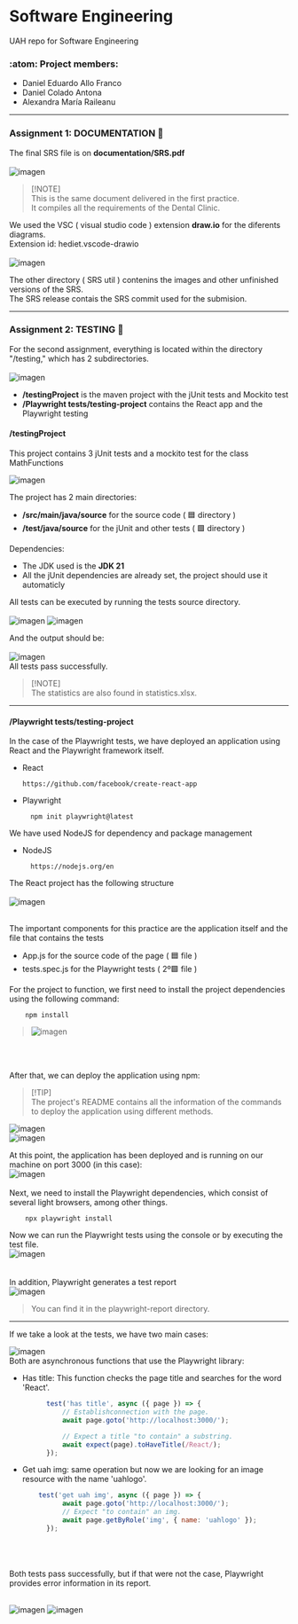# Software Engineering
UAH repo for Software Engineering 

### :atom: Project members:
- Daniel Eduardo Allo Franco 
- Daniel Colado Antona
- Alexandra María Raileanu
___

### Assignment 1: DOCUMENTATION 📓
The final SRS file is on **documentation/SRS.pdf** 
<br>
<br>
![imagen](https://github.com/DanielColado/softwareEngineering/assets/150476751/60ddfc3d-c20b-4e5b-8a4b-172268d5dc4f)
<br>
> [!NOTE]\
> This is the same document delivered in the first practice.     <br>
> It compiles all the requirements of the Dental Clinic.

We used the VSC ( visual studio code ) extension **draw.io** for the diferents diagrams. <br>
Extension id: hediet.vscode-drawio <br><br>
![imagen](https://github.com/DanielColado/softwareEngineering/assets/150476751/41dca177-3902-4552-b290-4334c706c3fc)




The other directory ( SRS util ) contenins the images and other unfinished versions of the SRS. <br>
The SRS release contais the SRS commit used for the submision.

___
### Assignment 2: TESTING 🧪
For the second assignment, everything is located within the directory "/testing," which has 2 subdirectories.
<br>
<br>
![imagen](https://github.com/DanielColado/softwareEngineering/assets/150476751/dc95f959-ff2e-4c17-bc59-8c3ed87088d2)   


- **/testingProject** is the maven project with the jUnit tests and Mockito test
- **/Playwright tests/testing-project** contains the React app and the Playwright testing


#### /testingProject
This project contains 3 jUnit tests and a mockito test for the class MathFunctions <br>

![imagen](https://github.com/DanielColado/softwareEngineering/assets/150476751/e9a2cf36-fa41-4e1e-b1cb-559a5d38e0ee)

The project has 2 main directories:
- **/src/main/java/source** for the source code       ( 🟦 directory ) 
- **/test/java/source** for the jUnit and other tests ( 🟩 directory )

Dependencies:
- The JDK used is the  **JDK 21** 
- All the jUnit dependencies are already set, the project should use it automaticly

All tests can be executed by running the tests source directory. 
<br>
<br>
![imagen](https://github.com/DanielColado/softwareEngineering/assets/150476751/5ccc91c1-5774-4ce4-a834-880dbdbb8e73)
![imagen](https://github.com/DanielColado/softwareEngineering/assets/150476751/5c8efbd1-a00f-45f2-acd5-28237e1fa675)
<br>

And the output should be: 
<br>
<br>
![imagen](https://github.com/DanielColado/softwareEngineering/assets/150476751/b6a240b5-0860-4971-9949-c60dfd607458)
<br>
All tests pass successfully.<br>
> [!NOTE]\
> The statistics are also found in statistics.xlsx.
___

#### /Playwright tests/testing-project

In the case of the Playwright tests, we have deployed an application using React and the Playwright framework itself.

- React
    ```
    https://github.com/facebook/create-react-app
  ```
- Playwright
  ``` 
    npm init playwright@latest
  ```
We have used NodeJS for dependency and package management

- NodeJS
  ```
    https://nodejs.org/en
  ```

The React project has the following structure <br> <br>
![imagen](https://github.com/DanielColado/softwareEngineering/assets/150476751/4db7688d-ed91-4c9f-952f-e4d62dfbf94f)

<br>
The important components for this practice are the application itself and the file that contains the tests

- App.js for the source code of the page      ( 🟦 file ) 
- tests.spec.js for the Playwright tests      ( 2º🟩 file ) 

For the project to function, we first need to install the project dependencies using the following command:
```
    npm install
```
> ![imagen](https://github.com/DanielColado/softwareEngineering/assets/150476751/e2677343-8266-42dd-b31e-a79b089af17e)

<br>
<br>

After that, we can deploy the application using npm:

>[!TIP]\
> The project's README contains all the information of the commands to deploy the application using different methods. <br>

![imagen](https://github.com/DanielColado/softwareEngineering/assets/150476751/bcd7cc87-82eb-49b1-9fe5-236e91299ed8) <br>
![imagen](https://github.com/DanielColado/softwareEngineering/assets/150476751/6ac9bf3b-19c7-44be-844e-de6fee774a2c) <br>

At this point, the application has been deployed and is running on our machine on port 3000 (in this case):
<br>
![imagen](https://github.com/DanielColado/softwareEngineering/assets/150476751/014117ef-0ccf-4b73-8f6d-10d6ffeaa8ce)
<br>
<br>
Next, we need to install the Playwright dependencies, which consist of several light browsers, among other things.
```
    npx playwright install
```

Now we can run the Playwright tests using the console or by executing the test file. 
<br>
![imagen](https://github.com/DanielColado/softwareEngineering/assets/150476751/e3807b24-bc7c-4eec-b88e-cd366c5ee474) <br>
<br>
<br>
In addition, Playwright generates a test report
<br>
![imagen](https://github.com/DanielColado/softwareEngineering/assets/150476751/588ffe26-f011-4841-a44a-a7715b898de4)
> You can find it in the playwright-report directory.
___
If we take a look at the tests, we have two main cases:

![imagen](https://github.com/DanielColado/softwareEngineering/assets/150476751/af20bcaf-41e3-4fba-87d1-42de33686074) <br>
Both are asynchronous functions that use the Playwright library:

- Has title: This function checks the page title and searches for the word 'React'.
  ```js
        test('has title', async ({ page }) => {
            // Establishconnection with the page.
            await page.goto('http://localhost:3000/');
  
            // Expect a title "to contain" a substring.
            await expect(page).toHaveTitle(/React/);
        });
  ```
- Get uah img: same operation but now we are looking for an image resource with the name 'uahlogo'.
  ```js
      test('get uah img', async ({ page }) => {
            await page.goto('http://localhost:3000/');
            // Expect "to contain" an img.
            await page.getByRole('img', { name: 'uahlogo' });
        });
  ```
<br>
<br>
<br>
Both tests pass successfully, but if that were not the case, Playwright provides error information in its report.
<br>
<br>

![imagen](https://github.com/DanielColado/softwareEngineering/assets/150476751/89c4a6d6-de51-44fc-a36f-6bc989dc801b)
![imagen](https://github.com/DanielColado/softwareEngineering/assets/150476751/0e18b91d-ae5d-41d6-b815-e6f126b601ce)









